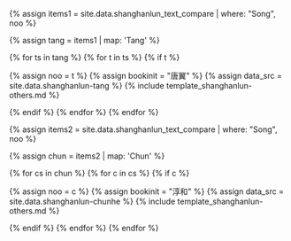 

<!--원문인용 시작.  상위에서 noo 지정 필요-->


{% assign items1 = site.data.shanghanlun_text_compare | where: "Song", noo %}

{% assign tang = items1 | map: 'Tang' %}


{% for ts in tang %}
{% for t in ts %}
{% if t %}

{% assign noo = t %}
{% assign bookinit = "唐翼" %}
{% assign data_src = site.data.shanghanlun-tang %}
{% include template_shanghanlun-others.md %}

{% endif %}
{% endfor %}
{% endfor %}





{% assign items2 = site.data.shanghanlun_text_compare | where: "Song", noo %}

{% assign chun = items2 | map: 'Chun' %}

{% for cs in chun %}
{% for c in cs %}
{% if c %}

{% assign noo = c %}
{% assign bookinit = "淳和" %}
{% assign data_src = site.data.shanghanlun-chunhe %}
{% include template_shanghanlun-others.md %}

{% endif %}
{% endfor %}
{% endfor %}




<!--원문인용 끝-->

